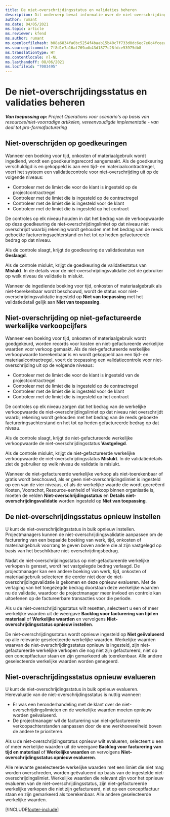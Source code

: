 ```yaml
---
title: De niet-overschrijdingsstatus en validaties beheren
description: Dit onderwerp bevat informatie over de niet-overschrijdingslimietcontroles die worden uitgevoerd in Project Operations.
author: rumant
ms.date: 04/05/2021
ms.topic: article
ms.reviewer: kfend
ms.author: rumant
ms.openlocfilehash: b08a6834fa0bc5254f4baab15b40c7f733d0dc6ec7e6c4fceea2836e5e4c656a
ms.sourcegitcommit: 7f8d1e7a16af769adb43d1877c28fdce53975db8
ms.translationtype: HT
ms.contentlocale: nl-NL
ms.lasthandoff: 08/06/2021
ms.locfileid: "7003495"
---
```

# <a name="manage-not-to-exceed-status-and-validations"></a>De niet-overschrijdingsstatus en validaties beheren 

_**Van toepassing op:** Project Operations voor scenario's op basis van resources/niet-voorradige artikelen, vereenvoudigde implementatie - van deal tot pro-formafacturering_

## <a name="not-to-exceed-on-approvals"></a>Niet-overschrijden op goedkeuringen

Wanneer een boeking voor tijd, onkosten of materiaalgebruik wordt ingediend, wordt een goedkeuringsrecord aangemaakt. Als de goedkeuring verschuldigd is en gekoppeld is aan een tijd- en materiaalcontractregel, voert het systeem een validatiecontrole voor niet-overschrijding uit op de volgende niveaus:

  - Controleer met de limiet die voor de klant is ingesteld op de projectcontractregel
  - Controleer met de limiet die is ingesteld op de contractregel
  - Controleer met de limiet die is ingesteld voor de klant
  - Controleer met de limiet die is ingesteld op het contract

De controles op elk niveau houden in dat het bedrag van de verkoopwaarde op deze goedkeuring de niet-overschrijdingslimiet op dat niveau niet overschrijdt waarbij rekening wordt gehouden met het bedrag van de reeds geboekte factureringsachterstand en het tot op heden gefactureerde bedrag op dat niveau.

Als de controle slaagt, krijgt de goedkeuring de validatiestatus van **Geslaagd**.

Als de controle mislukt, krijgt de goedkeuring de validatiestatus van **Mislukt**. In de details voor de niet-overschrijdingsvalidatie ziet de gebruiker op welk niveau de validatie is mislukt.

Wanneer de ingediende boeking voor tijd, onkosten of materiaalgebruik als niet-toerekenbaar wordt beschouwd, wordt de status voor niet-overschrijdingsvalidatie ingesteld op **Niet van toepassing** met het validatiedetail gelijk aan **Niet van toepassing**​.

## <a name="not-to-exceed-on-unbilled-sales-actuals"></a>Niet-overschrijding op niet-gefactureerde werkelijke verkoopcijfers

Wanneer een boeking voor tijd, onkosten of materiaalgebruik wordt goedgekeurd, worden records voor kosten en niet-gefactureerde werkelijke waarden voor verkoop gemaakt. Als de niet-gefactureerde werkelijke verkoopwaarde toerekenbaar is en wordt gekoppeld aan een tijd- en materiaalcontractregel, voert de toepassing een validatiecontrole voor niet-overschrijding uit op de volgende niveaus:

  - Controleer met de limiet die voor de klant is ingesteld van de projectcontractregel
  - Controleer met de limiet die is ingesteld op de contractregel
  - Controleer met de limiet die is ingesteld voor de klant
  - Controleer met de limiet die is ingesteld op het contract

De controles op elk niveau zorgen dat het bedrag van de werkelijke verkoopwaarde de niet-overschrijdingslimiet op dat niveau niet overschrijdt waarbij rekening wordt gehouden met het bedrag van de reeds geboekte factureringsachterstand en het tot op heden gefactureerde bedrag op dat niveau.

Als de controle slaagt, krijgt de niet-gefactureerde werkelijke verkoopwaarde de niet-overschrijdingsstatus **Vastgelegd**.

Als de controle mislukt, krijgt de niet-gefactureerde werkelijke verkoopwaarde de niet-overschrijdingsstatus **Mislukt**. In de validatiedetails ziet de gebruiker op welk niveau de validatie is mislukt.

Wanneer de niet-gefactureerde werkelijke verkoop als niet-toerekenbaar of gratis wordt beschouwd, als er geen niet-overschrijdingslimiet is ingesteld op een van de vier niveaus, of als de werkelijke waarde die wordt gecreëerd Kosten, Voorschot, Resource-eenheid of Verkoop binnen organisatie is, moeten de velden **Niet-overschrijdingsstatus** en **Details niet-overschrijdingsvalidatie** worden ingesteld op **Niet van toepassing**.

## <a name="reset-the-not-to-exceed-status"></a>De niet-overschrijdingsstatus opnieuw instellen

U kunt de niet-overschrijdingsstatus in bulk opnieuw instellen. Projectmanagers kunnen de niet-overschrijdingsvalidatie aanpassen om de facturering van een bepaalde boeking van werk, tijd, onkosten of materiaalgebruik voorrang te geven boven andere die al zijn vastgelegd op basis van het beschikbare niet-overschrijdingsbedrag.

Nadat de niet-overschrijdingsstatus op niet-gefactureerde werkelijke verkopen is gereset, wordt het vastgelegde bedrag verlaagd. De projectmanager kan een andere boeking van werk, tijd, onkosten of materiaalgebruik selecteren die eerder niet door de niet-overschrijdingsvalidatie is gekomen en deze opnieuw evalueren. Met de verlaging van het toegezegde bedrag doorstaan deze werkelijke waarden nu de validatie, waardoor de projectmanager meer invloed en controle kan uitoefenen op de factureerbare transacties voor die periode.

Als u de niet-overschrijdingsstatus wilt resetten, selecteert u een of meer werkelijke waarden uit de weergave **Backlog voor facturering van tijd en materiaal** of **Werkelijke waarden** en vervolgens **Niet-overschrijdingsstatus opnieuw instellen**.

De niet-overschrijdingsstatus wordt opnieuw ingesteld op **Niet geëvalueerd** op alle relevante geselecteerde werkelijke waarden. Werkelijke waarden waarvan de niet-overschrijdingsstatus opnieuw is ingesteld, zijn niet-gefactureerde werkelijke verkopen die nog niet zijn gefactureerd, niet op een conceptfactuur staan en zijn gemarkeerd als toerekenbaar. Alle andere geselecteerde werkelijke waarden worden genegeerd.

## <a name="reevaluate-not-to-exceed-status"></a>Niet-overschrijdingsstatus opnieuw evalueren

U kunt de niet-overschrijdingsstatus in bulk opnieuw evalueren. Herevaluatie van de niet-overschrijdingsstatus is nuttig wanneer:

  - Er was een heronderhandeling met de klant over de niet-overschrijdingslimieten en de werkelijke waarden moeten opnieuw worden geëvalueerd.
  - De projectmanager wil de facturering van niet-gefactureerde verkoopachterstanden aanpassen door de ene werkhoeveelheid boven de andere te prioriteren.

Als u de niet-overschrijdingsstatus opnieuw wilt evalueren, selecteert u een of meer werkelijke waarden uit de weergave **Backlog voor facturering van tijd en materiaal** of **Werkelijke waarden** en vervolgens **Niet-overschrijdingsstatus opnieuw evalueren**.

Alle relevante geselecteerde werkelijke waarden met een limiet die niet mag worden overschreden, worden geëvalueerd op basis van de ingestelde niet-overschrijdingslimiet. Werkelijke waarden die relevant zijn voor het opnieuw evalueren van de niet-overschrijdingsstatus, zijn niet-gefactureerde werkelijke verkopen die niet zijn gefactureerd, niet op een conceptfactuur staan en zijn gemarkeerd als toerekenbaar. Alle andere geselecteerde werkelijke waarden.


[!INCLUDE[footer-include](../../includes/footer-banner.md)]
